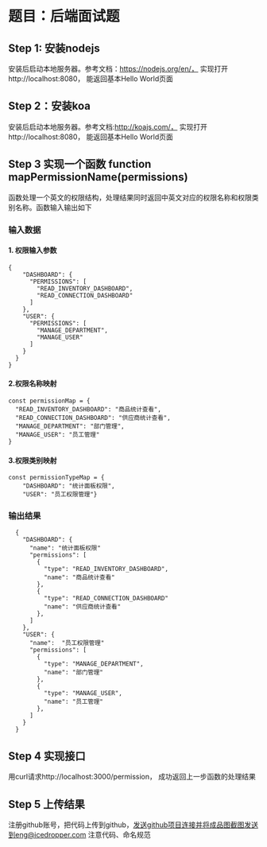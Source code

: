 # 题目：后端面试题
## Step 1: 安装nodejs

安装后启动本地服务器。参考文档：https://nodejs.org/en/，
实现打开http://localhost:8080，
能返回基本Hello World页面

## Step 2：安装koa
安装后启动本地服务器。参考文档:http://koajs.com/，
实现打开http://localhost:8080，
能返回基本Hello World页面


## Step 3 实现一个函数 function mapPermissionName(permissions)
函数处理一个英文的权限结构，处理结果同时返回中英文对应的权限名称和权限类别名称。函数输入输出如下

### 输入数据

#### 1. 权限输入参数
```
{
    "DASHBOARD": {
      "PERMISSIONS": [
        "READ_INVENTORY_DASHBOARD",
        "READ_CONNECTION_DASHBOARD"
      ]
    },
    "USER": {
      "PERMISSIONS": [
        "MANAGE_DEPARTMENT",
        "MANAGE_USER"
      ]
    }
  }
}
```

#### 2.权限名称映射
```
const permissionMap = {
  "READ_INVENTORY_DASHBOARD": "商品统计查看",
  "READ_CONNECTION_DASHBOARD": "供应商统计查看",
  "MANAGE_DEPARTMENT": "部门管理",
  "MANAGE_USER": "员工管理"
}
```

#### 3.权限类别映射
```
const permissionTypeMap = {
    "DASHBOARD": "统计面板权限",
    "USER": "员工权限管理"}
```


### 输出结果
```
  {
    "DASHBOARD": {
      "name": "统计面板权限"
      "permissions": [
        {
          "type": "READ_INVENTORY_DASHBOARD",
          "name": "商品统计查看"
        },
        {
          "type": "READ_CONNECTION_DASHBOARD"
          "name": "供应商统计查看"
        },
      ]
    },
    "USER": {
      "name":  "员工权限管理"
      "permissions": [
        {
          "type": "MANAGE_DEPARTMENT",
          "name": "部门管理"
        },
        {
          "type": "MANAGE_USER",
          "name": "员工管理"
        },
      ]
    }
  }
```

## Step 4 实现接口
用curl请求http://localhost:3000/permission，
成功返回上一步函数的处理结果

## Step 5 上传结果
注册github账号，把代码上传到github，发送github项目连接并将成品图截图发送到eng@icedropper.com 注意代码、命名规范



